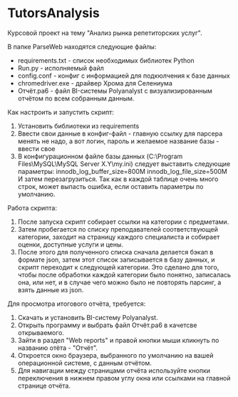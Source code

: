 # TutorsAnalysis
 Курсовой проект на тему "Анализ рынка репетиторских услуг".
 
 В папке ParseWeb находятся следующие файлы:
- requirements.txt - список необходимых библиотек Python
- Run.py - исполняемый файл
- config.conf - конфиг с информацией для подкюлчения к базе данных
- chromedriver.exe - драйвер Хрома для Селениума
- Отчёт.pa6 - файл BI-системы Polyanalyst с визуализированным отчётом по всем собранным данным.

Как настроить и запустить скрипт:
1) Установить библиотеки из requirements
2) Ввести свои данные в конфиг-файл - главную ссылку для парсера менять не надо,
   а вот логин, пароль и желаемое название базы - ввести свое
3) В конфигурационном файле базы данных (C:\Program Files\MySQL\MySQL Server X.Y\my.ini)
   следует выставить следующие параметры:
	innodb_log_buffer_size=800M
	innodb_log_file_size=500M
	И затем перезагрузиться.
	Так как в каждой таблице очень много строк, может выпасть ошибка, если оставить параметры по умолчанию.

Работа скрипта:
1) После запуска скрипт собирает ссылки на категории с предметами.
2) Затем пробегается по списку преподавателей соответствующей категории, заходит на страницу каждого специалиста и собирает оценки, доступные услуги и цены.
3) После этого для полученного списка сначала делается бэкап в формате json, затем
   этот список записывается в базу данных, и скрипт переходит к следующей категории.
   Это сделано для того, чтобы после обработки каждой категории было понятно,
   записалась она, или нет, и в случае чего можно было не повторять парсинг, а
   взять данные из json.

Для просмотра итогового отчёта, требуется:
1) Скачать и установить BI-систему Polyanalyst.
2) Открыть программу и выбрать файл Отчёт.pa6 в качетсве открываемого.
3) Зайти в раздел "Web reports" и правой кнопки мыши кликнуть по названию отёта - "Отчёт".
4) Откроется окно браузера, выбранного по умолчанию на вашей операционной системе, с данным отчётом.
5) Для навигации между страницами отчёта используйте кнопки переключения в нижнем правом углу окна или ссылками на главной странице отчёта.
